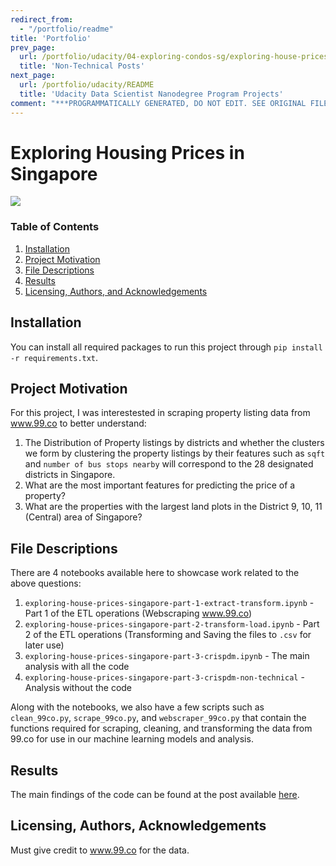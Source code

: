 ```yaml
---
redirect_from:
  - "/portfolio/readme"
title: 'Portfolio'
prev_page:
  url: /portfolio/udacity/04-exploring-condos-sg/exploring-house-prices-singapore-part-3-crispdm-non-technical
  title: 'Non-Technical Posts'
next_page:
  url: /portfolio/udacity/README
  title: 'Udacity Data Scientist Nanodegree Program Projects'
comment: "***PROGRAMMATICALLY GENERATED, DO NOT EDIT. SEE ORIGINAL FILES IN /content***"
---
```

# Exploring Housing Prices in Singapore

<img src="https://thesmartlocal.com/wp-content/uploads/2014/09/images_easyblog_images_2088_Beautiful-Homes_Hillside-House-1.jpg" />

### Table of Contents

1. [Installation](#installation)
2. [Project Motivation](#motivation)
3. [File Descriptions](#files)
4. [Results](#results)
5. [Licensing, Authors, and Acknowledgements](#licensing)

## Installation <a name="installation"></a>

You can install all required packages to run this project through `pip install -r requirements.txt`.

## Project Motivation<a name="motivation"></a>

For this project, I was interestested in scraping property listing data from www.99.co to better understand:

1. The Distribution of Property listings by districts and whether the clusters we form by clustering the property listings by their features such as `sqft` and `number of bus stops nearby` will correspond to the 28 designated districts in Singapore.
2. What are the most important features for predicting the price of a property?
3. What are the properties with the largest land plots in the District 9, 10, 11 (Central) area of Singapore?

## File Descriptions <a name="files"></a>

There are 4 notebooks available here to showcase work related to the above questions:
1. `exploring-house-prices-singapore-part-1-extract-transform.ipynb` - Part 1 of the ETL operations (Webscraping www.99.co)
2. `exploring-house-prices-singapore-part-2-transform-load.ipynb` - Part 2 of the ETL operations (Transforming and Saving the files to `.csv` for later use)
3. `exploring-house-prices-singapore-part-3-crispdm.ipynb` - The main analysis with all the code
4. `exploring-house-prices-singapore-part-3-crispdm-non-technical` - Analysis without the code

Along with the notebooks, we also have a few scripts such as `clean_99co.py`, `scrape_99co.py`, and `webscraper_99co.py` that contain the functions required for scraping, cleaning, and transforming the data from 99.co for use in our machine learning models and analysis.

## Results<a name="results"></a>

The main findings of the code can be found at the post available [here](https://jeffchenchengyi.github.io/portfolio/udacity/04-exploring-condos-sg/exploring-house-prices-singapore-part-3-crispdm-non-technical.html).

## Licensing, Authors, Acknowledgements<a name="licensing"></a>

Must give credit to www.99.co for the data.
